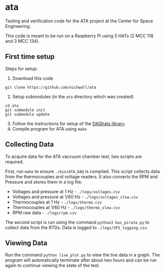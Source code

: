# ata
Testing and verification code for the ATA project at the Center for Space Engineering.

This code is meant to be run on a Raspberry Pi using 5 HATs (2 MCC 118 and 3 MCC 134).

## First time setup
Steps for setup:
1. Download this code
```
git clone https://github.com/nichwall/ata
```
2. Setup submodules (in the `ata` directory which was created)
```
cd ata
git submodule init
git submodule update
```
3. Follow the instructions for setup of the [DAQhats library](https://github.com/mccdaq/daqhats/tree/ec33b8673703958140707beb75b0587be93bd660).
4. Compile program for ATA using `make`

## Collecting Data
To acquire data for the ATA vaccuum chamber test, two scripts are required.

First, run `make` to ensure `./bin/ATA_DAQ` is compiled. This script collects data from the thermocouples and voltage readers. It also converts the RPM and Pressure and stores them in a log file.
* Voltages and pressure at 1 Hz - `./logs/voltages.csv`
* Voltages and pressure at 1/60 Hz - `./logs/voltages_slow.csv`
* Thermocouples at 1 Hz - `./logs/thermo.csv`
* Thermocouples at 1/60 Hz - `./logs/thermo_slow.csv`
* RPM raw data - `./logs/rpm.csv`

The second script is run using the command `python3 bus_pirate.py` to collect data from the RTDs. Data is logged to `./logs/SPI_logging.csv`.

## Viewing Data
Run the command `python live_plot.py` to view the live data in a graph. The program will automatically terminate after about two hours and can be run again to continue viewing the state of the test.
